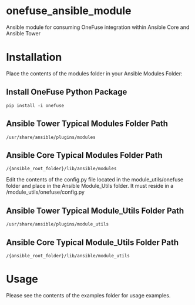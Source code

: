 # onefuse_ansible_module
Ansible module for consuming OneFuse integration within Ansible Core and Ansible Tower

# Installation

Place the contents of the modules folder in your Ansible Modules Folder:

## Install OneFuse Python Package

```
pip install -i onefuse
```
## Ansible Tower Typical Modules Folder Path
```
/usr/share/ansible/plugins/modules
```
## Ansible Core Typical Modules Folder Path
```
/{ansible_root_folder}/lib/ansible/modules
```
Edit the contents of the config.py file located in the module_utils/onefuse folder and place in the Ansible Module_Utils folder.  It must reside in a /module_utils/onefuse/config.py

## Ansible Tower Typical Module_Utils Folder Path
```
/usr/share/ansible/plugins/module_utils
```
## Ansible Core Typical Module_Utils Folder Path
```
/{ansible_root_folder}/lib/ansible/module_utils
```
# Usage

Please see the contents of the examples folder for usage examples.